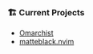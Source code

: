 ### 🏗 Current Projects

- [Omarchist](https://github.com/tahayvr/omarchist)
- [matteblack.nvim](https://github.com/tahayvr/matteblack.nvim)

#
<!--
### Latest Essays on [blog.taha.gg](https://blog.taha.gg)

1. <a href='https://blog.taha.gg/essays/digital-cells-digital-hell'>Digital Cells, Digital Hell</a>
2. <a href='https://blog.taha.gg/essays/digital-currents-the-surrender'>Currents & Surrender</a>


badges: https://devicon.dev/
Emoji cheatsheet: https://www.webfx.com/tools/emoji-cheat-sheet/
-->

